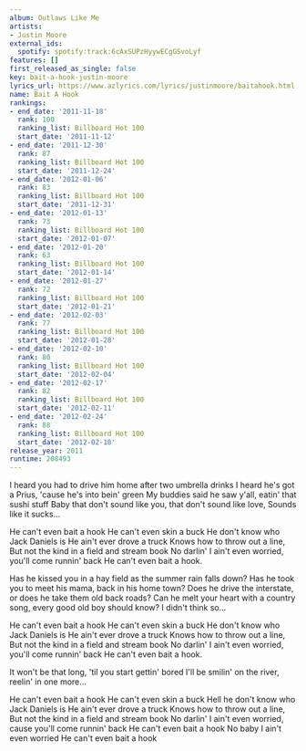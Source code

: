```yaml
---
album: Outlaws Like Me
artists:
- Justin Moore
external_ids:
  spotify: spotify:track:6cAxSUPzHyywECgGSvoLyf
features: []
first_released_as_single: false
key: bait-a-hook-justin-moore
lyrics_url: https://www.azlyrics.com/lyrics/justinmoore/baitahook.html
name: Bait A Hook
rankings:
- end_date: '2011-11-18'
  rank: 100
  ranking_list: Billboard Hot 100
  start_date: '2011-11-12'
- end_date: '2011-12-30'
  rank: 87
  ranking_list: Billboard Hot 100
  start_date: '2011-12-24'
- end_date: '2012-01-06'
  rank: 83
  ranking_list: Billboard Hot 100
  start_date: '2011-12-31'
- end_date: '2012-01-13'
  rank: 73
  ranking_list: Billboard Hot 100
  start_date: '2012-01-07'
- end_date: '2012-01-20'
  rank: 63
  ranking_list: Billboard Hot 100
  start_date: '2012-01-14'
- end_date: '2012-01-27'
  rank: 72
  ranking_list: Billboard Hot 100
  start_date: '2012-01-21'
- end_date: '2012-02-03'
  rank: 77
  ranking_list: Billboard Hot 100
  start_date: '2012-01-28'
- end_date: '2012-02-10'
  rank: 80
  ranking_list: Billboard Hot 100
  start_date: '2012-02-04'
- end_date: '2012-02-17'
  rank: 82
  ranking_list: Billboard Hot 100
  start_date: '2012-02-11'
- end_date: '2012-02-24'
  rank: 88
  ranking_list: Billboard Hot 100
  start_date: '2012-02-18'
release_year: 2011
runtime: 208493
---
```

I heard you had to drive him home after two umbrella drinks
I heard he's got a Prius, 'cause he's into bein' green
My buddies said he saw y'all, eatin' that sushi stuff
Baby that don't sound like you, that don't sound like love,
Sounds like it sucks...

He can't even bait a hook
He can't even skin a buck
He don't know who Jack Daniels is
He ain't ever drove a truck
Knows how to throw out a line,
But not the kind in a field and stream book
No darlin' I ain't even worried, you'll come runnin' back
He can't even bait a hook.

Has he kissed you in a hay field as the summer rain falls down?
Has he took you to meet his mama, back in his home town?
Does he drive the interstate, or does he take them old back roads?
Can he melt your heart with a country song, every good old boy should know?
I didn't think so...

He can't even bait a hook
He can't even skin a buck
He don't know who Jack Daniels is
He ain't ever drove a truck
Knows how to throw out a line,
But not the kind in a field and stream book
No darlin' I ain't even worried, you'll come runnin' back
He can't even bait a hook.

It won't be that long, 'til you start gettin' bored
I'll be smilin' on the river, reelin' in one more...

He can't even bait a hook
He can't even skin a buck
Hell he don't know who Jack Daniels is
He ain't ever drove a truck
Knows how to throw out a line,
But not the kind in a field and stream book
No darlin' I ain't even worried, cause you'll come runnin' back
He can't even bait a hook
No baby I ain't even worried
He can't even bait a hook
